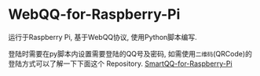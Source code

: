 WebQQ-for-Raspberry-Pi
=======================================
运行于Raspberry Pi, 基于WebQQ协议, 使用Python脚本编写.

登陆时需要在py脚本内设置需要登陆的QQ号及密码,
如需使用`二维码`(QRCode)的登陆方式可以了解一下下面这个 Repository.
[SmartQQ-for-Raspberry-Pi](https://github.com/xqin/SmartQQ-for-Raspberry-Pi)

